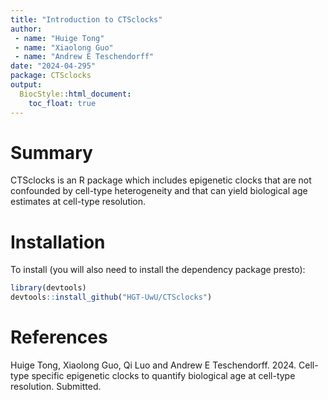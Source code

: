 ```yaml
---
title: "Introduction to CTSclocks"
author:
 - name: "Huige Tong"
 - name: "Xiaolong Guo"
 - name: "Andrew E Teschendorff"
date: "2024-04-295"
package: CTSclocks
output:
  BiocStyle::html_document:
    toc_float: true
---
```


# Summary

CTSclocks is an R package which includes epigenetic clocks that are not confounded by cell-type heterogeneity and that can yield biological age estimates at cell-type resolution.

# Installation

To install (you will also need to install the dependency package presto):

```r
library(devtools)
devtools::install_github("HGT-UwU/CTSclocks")
```

# References

Huige Tong, Xiaolong Guo, Qi Luo and Andrew E Teschendorff. 2024. Cell-type specific epigenetic clocks to quantify biological age at cell-type resolution. Submitted.
